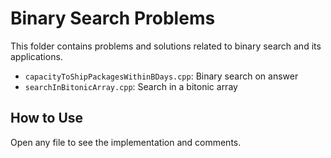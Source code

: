 # Binary Search Problems

This folder contains problems and solutions related to binary search and its applications.

- `capacityToShipPackagesWithinBDays.cpp`: Binary search on answer
- `searchInBitonicArray.cpp`: Search in a bitonic array

## How to Use
Open any file to see the implementation and comments.
